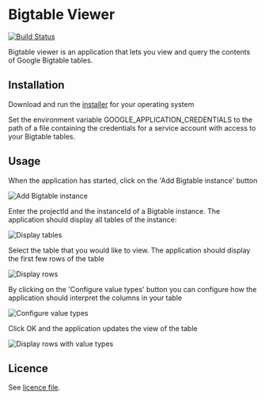 # Bigtable Viewer

[![Build Status](https://travis-ci.org/erikmafo/BigtableViewer.svg?branch=master)](https://travis-ci.org/erikmafo/BigtableViewer)

Bigtable viewer is an application that lets you view and query the contents of Google Bigtable tables.

## Installation

Download and run the [installer](https://github.com/erikmafo/BigtableViewer/releases/latest) 
for your operating system

Set the environment variable GOOGLE_APPLICATION_CREDENTIALS to the path of a file containing the 
credentials for a service account with access to your Bigtable tables.

## Usage

When the application has started, click on the 'Add Bigtable instance' button

![Add Bigtable instance](https://user-images.githubusercontent.com/11388438/85906811-bf328200-b80f-11ea-9bf3-13fd426f83ba.png)

Enter the projectId and the instanceId of a Bigtable instance. The application 
should display all tables of the instance:

![Display tables](https://user-images.githubusercontent.com/11388438/85920814-4535e380-b877-11ea-9f95-81924eb57691.png)

Select the table that you would like to view. The application should display the first few rows of the table

![Display rows](https://user-images.githubusercontent.com/11388438/85920819-49fa9780-b877-11ea-9df8-d87f9fd3f50c.png)

By clicking on the 'Configure value types' button you can configure how the application should interpret 
the columns in your table

![Configure value types](https://user-images.githubusercontent.com/11388438/85920859-abbb0180-b877-11ea-9d9e-2833feb1f8e1.png)

Click OK and the application updates the view of the table

![Display rows with value types](https://user-images.githubusercontent.com/11388438/85920860-ad84c500-b877-11ea-91c1-bb16ad1d51aa.png)

## Licence

See [licence file](LICENSE).